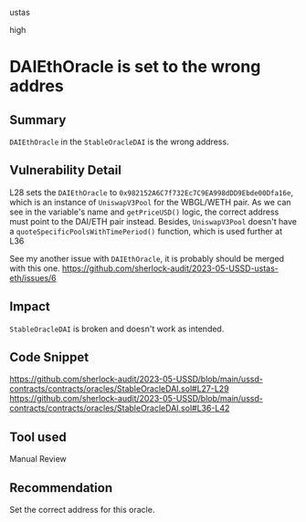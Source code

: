 ustas

high

# DAIEthOracle is set to the wrong addres

## Summary
`DAIEthOracle` in the `StableOracleDAI` is the wrong address. 

## Vulnerability Detail
L28 sets the `DAIEthOracle` to `0x982152A6C7f732Ec7C9EA998dDD9Ebde00Dfa16e`, which is an instance of `UniswapV3Pool` for the WBGL/WETH pair. As we can see in the variable's name and `getPriceUSD()` logic, the correct address must point to the DAI/ETH pair instead. Besides, `UniswapV3Pool` doesn't have a `quoteSpecificPoolsWithTimePeriod()` function, which is used further at L36

See my another issue with `DAIEthOracle`, it is probably should be merged with this one.
https://github.com/sherlock-audit/2023-05-USSD-ustas-eth/issues/6

## Impact
`StableOracleDAI` is broken and doesn't work as intended.

## Code Snippet
https://github.com/sherlock-audit/2023-05-USSD/blob/main/ussd-contracts/contracts/oracles/StableOracleDAI.sol#L27-L29
https://github.com/sherlock-audit/2023-05-USSD/blob/main/ussd-contracts/contracts/oracles/StableOracleDAI.sol#L36-L42

## Tool used
Manual Review

## Recommendation
Set the correct address for this oracle.